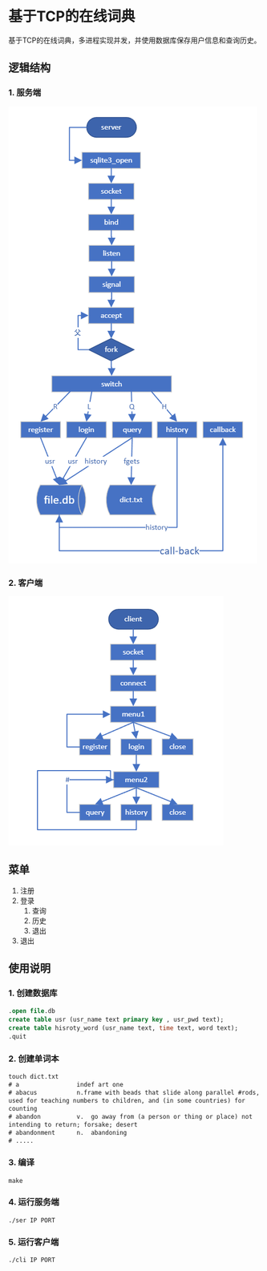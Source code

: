 # 基于TCP的在线词典
基于TCP的在线词典，多进程实现并发，并使用数据库保存用户信息和查询历史。

## 逻辑结构
### 1. 服务端
![server](./image/server.png)
### 2. 客户端
![client](./image/client.png)

## 菜单
1. 注册
2. 登录
    1. 查询
    2. 历史
    3. 退出
3. 退出

## 使用说明
### 1. 创建数据库
```sql
.open file.db
create table usr (usr_name text primary key , usr_pwd text);
create table hisroty_word (usr_name text, time text, word text);
.quit
```
### 2. 创建单词本
```shell
touch dict.txt
# a                indef art one
# abacus           n.frame with beads that slide along parallel #rods, used for teaching numbers to children, and (in some countries) for counting
# abandon          v.  go away from (a person or thing or place) not intending to return; forsake; desert
# abandonment      n.  abandoning
# .....
```
### 3. 编译
```shell
make
```
### 4. 运行服务端
```shell
./ser IP PORT
```
### 5. 运行客户端
```shell
./cli IP PORT
```
